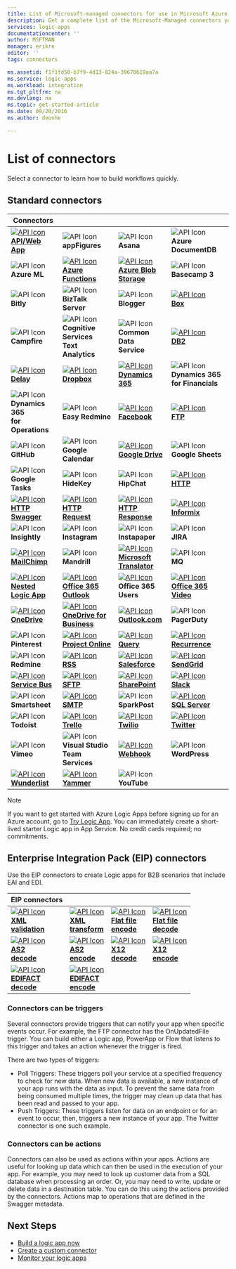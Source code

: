 ```yaml
---
title: List of Microsoft-managed connectors for use in Microsoft Azure Logic apps | Microsoft Docs
description: Get a complete list of the Microsoft-Managed connectors you can use to build Logic apps in Azure App Service
services: logic-apps
documentationcenter: ''
author: MSFTMAN
manager: erikre
editor: ''
tags: connectors

ms.assetid: f1f1fd50-b7f9-4d13-824a-39678619aa7a
ms.service: logic-apps
ms.workload: integration
ms.tgt_pltfrm: na
ms.devlang: na
ms.topic: get-started-article
ms.date: 09/20/2016
ms.author: deonhe

---
```

# List of connectors
Select a connector to learn how to build workflows quickly.

## Standard connectors
| Connectors |  |  |  |
| --- | --- | --- | --- |
|[![API Icon][API/Web-Appicon]<br/>**API/Web App**][API/Web-Appdoc]|![API Icon][appFiguresicon]<br/>**appFigures**|![API Icon][Asanaicon]<br/>**Asana**|![API Icon][Azure-DocumentDBicon]<br/>**Azure DocumentDB**|
|![API Icon][Azure-MLicon]<br/>**Azure ML**|[![API Icon][Azure~Functionsicon]<br/>**Azure<br/>Functions**][Azure~Functionsdoc]|[![API Icon][AzureBlobStorageicon]<br/>**Azure Blob<br/>Storage**][AzureBlobStoragedoc]|![API Icon][Basecamp-3icon]<br/>**Basecamp 3**|
|![API Icon][Bitlyicon]<br/>**Bitly**|![API Icon][BizTalk-Servericon]<br/>**BizTalk Server**|![API Icon][Bloggericon]<br/>**Blogger**|[![API Icon][Boxicon]<br/>**Box**][boxDoc]|
|![API Icon][Campfireicon]<br/>**Campfire**|![API Icon][Cognitive-Services~Text-Analyticsicon]<br/>**Cognitive Services<br/>Text Analytics**|![API Icon][Common-Data~Serviceicon]<br/>**Common Data<br/>Service**|[![API Icon][DB2icon]<br/>**DB2**][db2doc]|
|[![API Icon][Delayicon]<br/>**Delay**][Delaydoc]|[![API Icon][Dropboxicon]<br/>**Dropbox**][dropboxdoc]|[![API Icon][Dynamics-365icon]<br/>**Dynamics 365**][Dynamics-365doc]|![API Icon][Dynamics-365~for-Financialsicon]<br/>**Dynamics 365<br/>for Financials**|
|![API Icon][Dynamics-365~for-Operationsicon]<br/>**Dynamics 365<br/>for Operations**|![API Icon][Easy-Redmineicon]<br/>**Easy Redmine**|[![API Icon][Facebookicon]<br/>**Facebook**][Facebookdoc]|[![API Icon][FTPicon]<br/>**FTP**][FTPdoc]|
|![API Icon][GitHubicon]<br/>**GitHub**|![API Icon][Google-Calendaricon]<br/>**Google Calendar**|[![API Icon][Google-Driveicon]<br/>**Google Drive**][Google-Drivedoc]|![API Icon][Google-Sheetsicon]<br/>**Google Sheets**|
|![API Icon][Google-Tasksicon]<br/>**Google Tasks**|![API Icon][HideKeyicon]<br/>**HideKey**|![API Icon][HipChaticon]<br/>**HipChat**|[![API Icon][HTTPicon]<br/>**HTTP**][HTTPdoc]|
|[![API Icon][HTTP-Swaggericon]<br/>**HTTP Swagger**][http-swaggerdoc]|[![API Icon][HTTP~Requesticon]<br/>**HTTP<br/>Request**][HTTP~Requestdoc]|[![API Icon][HTTP~Responseicon]<br/>**HTTP<br/>Response**][HTTP~Responsedoc]|[![API Icon][Informixicon]<br/>**Informix**][Informixdoc]|
|![API Icon][Insightlyicon]<br/>**Insightly**|![API Icon][Instagramicon]<br/>**Instagram**|![API Icon][Instapapericon]<br/>**Instapaper**|![API Icon][JIRAicon]<br/>**JIRA**|
|[![API Icon][MailChimpicon]<br/>**MailChimp**][MailChimpdoc]|![API Icon][Mandrillicon]<br/>**Mandrill**|[![API Icon][Microsoft-Translatoricon]<br/>**Microsoft<br/>Translator**][Microsoft-Translatordoc]|![API Icon][MQicon]<br/>**MQ**|
|[![API Icon][Nested~Logic-Appicon]<br/>**Nested<br/>Logic App**][Nested~Logic-Appdoc]|[![API Icon][Office-365~Outlookicon]<br/>**Office 365<br/>Outlook**][office365-outlookdoc]|[![API Icon][Office-365~Usersicon]][office365-usersdoc]<br/>**Office 365<br/>Users**|[![API Icon][Office-365~Videoicon]<br/>**Office 365<br/>Video**][office365-videodoc]|
|[![API Icon][OneDriveicon]<br/>**OneDrive**][OneDrivedoc]|[![API Icon][OneDrive-for~Businessicon]<br/>**OneDrive for<br/>Business**][OneDrive-for~Businessdoc]|[![API Icon][Outlook.comicon]<br/>**Outlook.com**][Outlook.comdoc]|![API Icon][PagerDutyicon]<br/>**PagerDuty**|
|![API Icon][Pinteresticon]<br/>**Pinterest**|[![API Icon][Project-Onlineicon]<br/>**Project Online**][Project-Onlinedoc]|[![API Icon][Queryicon]<br/>**Query**][Querydoc]|[![API Icon][Recurrenceicon]<br/>**Recurrence**][Recurrencedoc]|
|![API Icon][Redmineicon]<br/>**Redmine**|[![API Icon][RSSicon]<br/>**RSS**][RSSdoc]|[![API Icon][Salesforceicon]<br/>**Salesforce**][Salesforcedoc]|[![API Icon][SendGridicon]<br/>**SendGrid**][SendGriddoc]|
|[![API Icon][Service-Busicon]<br/>**Service Bus**][Service-Busdoc]|[![API Icon][SFTPicon]<br/>**SFTP**][SFTPdoc]|[![API Icon][SharePointicon]<br/>**SharePoint**][SharePointdoc]|[![API Icon][Slackicon]<br/>**Slack**][Slackdoc]|
|![API Icon][Smartsheeticon]<br/>**Smartsheet**|[![API Icon][SMTPicon]<br/>**SMTP**][SMTPdoc]|![API Icon][SparkPosticon]<br/>**SparkPost**|[![API Icon][SQL-Servericon]<br/>**SQL Server**][SQL-Serverdoc]|
|![API Icon][Todoisticon]<br/>**Todoist**|[![API Icon][Trelloicon]<br/>**Trello**][Trellodoc]|[![API Icon][Twilioicon]<br/>**Twilio**][Twiliodoc]|[![API Icon][Twittericon]<br/>**Twitter**][Twitterdoc]|
|![API Icon][Vimeoicon]<br/>**Vimeo**|![API Icon][Visual-Studio~Team-Servicesicon]<br/>**Visual Studio<br/>Team Services**|[![API Icon][Webhookicon]<br/>**Webhook**][Webhookdoc]|![API Icon][WordPressicon]<br/>**WordPress**|
|[![API Icon][Wunderlisticon]<br/>**Wunderlist**][Wunderlistdoc]|[![API Icon][Yammericon]<br/>**Yammer**][Yammerdoc]|![API Icon][YouTubeicon]<br/>**YouTube**

> [!NOTE]
> If you want to get started with Azure Logic Apps before signing up for an Azure account, go to [Try Logic App](https://tryappservice.azure.com/?appservice=logic). You can immediately create a short-lived starter Logic app in App Service. No credit cards required; no commitments.
> 
> 

## Enterprise Integration Pack (EIP) connectors
Use the EIP connectors to create Logic apps for B2B scenarios that include EAI and EDI.  

| EIP connectors |  |  |  |
| --- | --- | --- | --- |
| [![API Icon][xmlvalidateicon]<br/>**XML <br/>validation**][xmlvalidatedoc] |[![API Icon][xmltransformicon]<br/>**XML<br/> transform**][xmltransformdoc] |[![API Icon][flatfileicon]<br/>**Flat file</br>encode**][flatfiledoc] |[![API Icon][flatfiledecodeicon]<br/>**Flat file</br>decode**][flatfiledecodedoc] |
| [![API Icon][as2icon]<br/>**AS2</br>decode**][as2decode] |[![API Icon][as2icon]<br/>**AS2</br>encode**][as2encode] |[![API Icon][x12icon]<br/>**X12</br>decode**][x12decode] |[![API Icon][x12icon]<br/>**X12</br>encode**][x12encode] |
| [![API Icon][x12icon]<br/>**EDIFACT</br>decode**][EDIFACTdecode] |[![API Icon][x12icon]<br/>**EDIFACT</br>encode**][EDIFACTencode] | | |

<!-- TODO: Add Functions, App Service, and Nested Workflow Icons -->
### Connectors can be triggers
Several connectors provide triggers that can notify your app when specific events occur. For example, the FTP connector has the OnUpdatedFile trigger. You can build either a Logic app, PowerApp or Flow that listens to this trigger and takes an action whenever the trigger is fired.

There are two types of triggers:  

* Poll Triggers: These triggers poll your service at a specified frequency to check for new data. When new data is available, a new instance of your app runs with the data as input. To prevent the same data from being consumed multiple times, the trigger may clean up data that has been read and passed to your app.
* Push Triggers: These triggers listen for data on an endpoint or for an event to occur, then, triggers a new instance of your app. The Twitter connector is one such example.

### Connectors can be actions
Connectors can also be used as actions within your apps. Actions are useful for looking up data which can then be used in the execution of your app. For example, you may need to look up customer data from a SQL database when processing an order. Or, you may need to write, update or delete data in a destination table. You can do this using the actions provided by the connectors. Actions map to operations that are defined in the Swagger metadata.

## Next Steps
* [Build a logic app now](../app-service-logic/app-service-logic-create-a-logic-app.md)  
* [Create a custom connector](../app-service-logic/app-service-logic-create-api-app.md)
* [Monitor your logic apps](../app-service-logic/app-service-logic-monitor-your-logic-apps.md)

<!--Connectors Documentation-->
[azureblobstoragedoc]: ./connectors-create-api-azureblobstorage.md "Connect to Azure blob to manage files in your blob container."
[boxDoc]: ./connectors-create-api-box.md "Connects to Box and can upload, get, delete, list, and more file tasks."
[Dynamics-365doc]: ./connectors-create-api-crmonline.md "Connect to Dynamics CRM Online and do more with your CRM Online data."
[db2doc]: ./connectors-create-api-db2.md "Connect to IBM DB2 in the cloud or on-premises to update a row, get a table, and more."
[dropboxdoc]: ./connectors-create-api-dropbox.md "Connect to Dropbox and can get, delete, list, and more file tasks."
[facebookdoc]: ./connectors-create-api-facebook.md "Connect to Facebook to post to a timeline, get a page feed, and more."
[ftpdoc]: ./connectors-create-api-ftp.md "Connects to an FTP / FTPS server and do different FTP tasks, including uploading, getting, deleting files, and more."
[google-drivedoc]: ./connectors-create-api-googledrive.md "Connect to GoogleDrive and interact with your data."
[informixdoc]: ./connectors-create-api-informix.md "Connect to Informix in the cloud or on-premises to read a row, lists the tables, and more."
[microsoft-translatordoc]: ./connectors-create-api-microsofttranslator.md
[office365-outlookdoc]: ./connectors-create-api-office365-outlook.md "The Office 365 Connector can send and receive emails, manage your calendar, and manage your contacts using your Office 365 account."
[office365-usersdoc]: ./connectors-create-api-office365-users.md
[office365-videodoc]: ./connectors-create-api-office365-video.md
[onedrivedoc]: ./connectors-create-api-onedrive.md "Connects to your personal Microsoft OneDrive and upload, delete, list files, and more."
[onedrive-for~businessdoc]: ./connectors-create-api-onedriveforbusiness.md "Connects to your business Microsoft OneDrive and uploads, deletes, lists your files, and more."
[outlook.comdoc]: ./connectors-create-api-outlook.md "Connect to your Outlook mailbox and access your email and more."
[project-onlinedoc]: ./connectors-create-api-projectonline.md "Connects to Microsoft Project Online."
[rssdoc]: ./connectors-create-api-rss.md "RSS connector allows the users to publish and retrieve feed items. It also allows the users to trigger operations when a new item is published to the feed."
[salesforcedoc]: ./connectors-create-api-salesforce.md "Connect to your Salesforce account and manage  accounts, leads, opportunities, and more."
[sendgriddoc]: ./connectors-create-api-sendgrid.md "Connects to Microsoft Project Online."
[service-busdoc]: ./connectors-create-api-servicebus.md "Can send messages from Service Bus Queues and Topics and receive messages from Service Bus Queues and Subscriptions."
[sharepointdoc]: ./connectors-create-api-sharepointonline.md "Connects to SharePoint Online to manage documents and list items."
[slackdoc]: ./connectors-create-api-slack.md "Connect to Slack and post messages to Slack channels."
[sftpdoc]: ./connectors-create-api-sftp.md "Connects to SFTP and can upload, get, delete files, and more."
[githubdoc]: ./connectors-create-api-github.md "Connects to GitHub and can track issues."
[mailchimpdoc]: ./connectors-create-api-mailchimp.md "Send Better Email."
[smtpdoc]: ./connectors-create-api-smtp.md "Connects to a SMTP server and can send email with attachments."
[sql-serverdoc]: ./connectors-create-api-sqlazure.md "Connects to SQL Azure Database. You can create, update, get, and delete entries on a SQL database table."
[trellodoc]: ./connectors-create-api-trello.md "Trello is the free,  flexible, and visual way to organize anything with anyone."
[twiliodoc]: ./connectors-create-api-twilio.md "Connects to Twilio and can send and get messages, get available numbers, managing incoming phone numbers, and more."
[twitterdoc]: ./connectors-create-api-twitter.md "Connects to Twitter and get timelines, post tweets, and more."
[wunderlistdoc]: ./connectors-create-api-wunderlist.md "Keep your life in sync."
[yammerdoc]: ./connectors-create-api-yammer.md "Connects to Yammer to post messages and get new messages."
[as2doc]: ../app-service-logic/app-service-logic-enterprise-integration-as2.md "Learn about enterprise integration AS2."
[x12doc]: ../app-service-logic/app-service-logic-enterprise-integration-x12.md "Learn about enterprise integration X12"
[flatfiledoc]: ../app-service-logic/app-service-logic-enterprise-integration-flatfile.md "Learn about enterprise integration flat file."
[flatfiledecodedoc]: ../app-service-logic/app-service-logic-enterprise-integration-flatfile.md "Learn about enterprise integration flat file."
[xmlvalidatedoc]: ../app-service-logic/app-service-logic-enterprise-integration-xml-validation.md "Learn about enterprise integration XML validation."
[xmltransformdoc]: ../app-service-logic/app-service-logic-enterprise-integration-transform.md "Learn about enterprise integration transforms."
[as2decode]: ..//app-service-logic/app-service-logic-enterprise-integration-as2-decode.md "Learn about enterprise integration AS2 decode"
[as2encode]: ..//app-service-logic/app-service-logic-enterprise-integration-as2-encode.md "Learn about enterprise integration AS2 encode"
[X12decode]: ..//app-service-logic/app-service-logic-enterprise-integration-X12-decode.md "Learn about enterprise integration X12 decode"
[X12encode]: ..//app-service-logic/app-service-logic-enterprise-integration-X12-encode.md "Learn about enterprise integration X12 encode"
[EDIFACTdecode]: ..//app-service-logic/app-service-logic-enterprise-integration-EDIFACT-decode.md "Learn about enterprise integration EDIFACT decode"
[EDIFACTencode]: ..//app-service-logic/app-service-logic-enterprise-integration-EDIFACT-encode.md "Learn about enterprise integration EDIFACT encode"
[httpdoc]: ./connectors-native-http.md "HTTP connector to make HTTP calls."
[http~requestdoc]: ./connectors-native-reqres.md "Request and Response actions."
[http~responsedoc]: ./connectors-native-reqres.md "Request and Response actions."
[delaydoc]: ./connectors-native-delay.md "Learn about the delay action."
[http-swaggerdoc]: ./connectors-native-http-swagger.md "HTTP + Swagger connector to make HTTP calls."
[querydoc]: ./connectors-native-query.md "Query action to select and filter arrays."
[webhookdoc]: ./connectors-native-webhook.md "Webhook action and trigger for logic apps."
[azure~functionsdoc]: ../app-service-logic/app-service-logic-azure-functions.md "Integrate logic apps with Azure Functions."
[api/web-appdoc]: ../app-service-logic/app-service-logic-custom-hosted-api.md "Integrate logic apps with App Service API Apps."
[nested~logic-appdoc]: ../app-service-logic/app-service-logic-http-endpoint.md "Integrate logic apps with a nested workflow."
[recurrencedoc]:  ./connectors-native-recurrence.md "Recurrence trigger for logic apps."
[google-sheetsdoc]: ./connectors-create-api-googlesheet.md "Connects to Google Sheets and can modify sheets."
[google-tasksdoc]: ./connectors-create-api-googletasks.md "Connects to Google Tasks and can manage tasks."
[google~calendardoc]: ./connectors-create-api-googlecalendar.md "Connects to Google Calendar and can manage calendar."
[instagramdoc]: ./connectors-create-api-instagram.md "Connects to Instagram and can trigger or act on events."
[mandrilldoc]: ./connectors-create-api-mandrill.md "Connects to Mandrill and can be used for communication."
[youtubedoc]: ./connectors-create-api-youtube.md "Connects to YouTube and can interact with videos and channels."
[sparkpostdoc]: ./connectors-create-api-sparkpost.md "Connects to SparkPost and can be used for communication."

<!--Icon references-->
[appFiguresicon]: ./media/apis-list/appfigures.png
[Asanaicon]: ./media/apis-list/asana.png
[AzureBlobStorageicon]: ./media/apis-list/azureblob.png
[Azure-MLicon]: ./media/apis-list/azureml.png
[Basecamp-3icon]: ./media/apis-list/basecamp.png
[Bitlyicon]: ./media/apis-list/bitly.png
[BizTalk-Servericon]: ./media/apis-list/biztalk.png
[Bloggericon]: ./media/apis-list/blogger.png
[Boxicon]: ./media/apis-list/box.png
[Campfireicon]: ./media/apis-list/campfire.png
[Cognitive-Services~Text-Analyticsicon]: ./media/apis-list/cognitiveservicestextanalytics.png
[DB2icon]: ./media/apis-list/db2.png
[Azure-DocumentDBicon]: ./media/apis-list/documentdb.png
[Dropboxicon]: ./media/apis-list/dropbox.png
[Dynamics-365~for-Operationsicon]: ./media/apis-list/dynamicsax.png
[Dynamics-365icon]: ./media/apis-list/dynamicscrmonline.png
[Easy-Redmineicon]: ./media/apis-list/easyredmine.png
[Facebookicon]: ./media/apis-list/facebook.png
[FTPicon]: ./media/apis-list/ftp.png
[GitHubicon]: ./media/apis-list/github.png
[Google-Calendaricon]: ./media/apis-list/googlecalendar.png
[Google-Driveicon]: ./media/apis-list/googledrive.png
[Google-Sheetsicon]: ./media/apis-list/googlesheet.png
[Google-Tasksicon]: ./media/apis-list/googletasks.png
[HideKeyicon]: ./media/apis-list/hidekey.png
[HipChaticon]: ./media/apis-list/hipchat.png
[Informixicon]: ./media/apis-list/informix.png
[Insightlyicon]: ./media/apis-list/insightly.png
[Instagramicon]: ./media/apis-list/instagram.png
[Instapapericon]: ./media/apis-list/instapaper.png
[JIRAicon]: ./media/apis-list/jira.png
[Dynamics-365~for-Financialsicon]: ./media/apis-list/madeira.png
[MailChimpicon]: ./media/apis-list/mailchimp.png
[Mandrillicon]: ./media/apis-list/mandrill.png
[Microsoft-Translatoricon]: ./media/apis-list/microsofttranslator.png
[MQicon]: ./media/apis-list/mq.png
[Office-365~Outlookicon]: ./media/apis-list/office365.png
[Office-365~Usersicon]: ./media/apis-list/office365users.png
[Office-365~Videoicon]: ./media/apis-list/office365video.png
[OneDriveicon]: ./media/apis-list/onedrive.png
[OneDrive-for~Businessicon]: ./media/apis-list/onedriveforbusiness.png
[Outlook.comicon]: ./media/apis-list/outlook.png
[PagerDutyicon]: ./media/apis-list/pagerduty.png
[Pinteresticon]: ./media/apis-list/pinterest.png
[Project-Onlineicon]: ./media/apis-list/projectonline.png
[Redmineicon]: ./media/apis-list/redmine.png
[RSSicon]: ./media/apis-list/rss.png
[Common-Data~Serviceicon]: ./media/apis-list/runtimeservice.png
[Salesforceicon]: ./media/apis-list/salesforce.png
[SendGridicon]: ./media/apis-list/sendgrid.png
[Service-Busicon]: ./media/apis-list/servicebus.png
[SFTPicon]: ./media/apis-list/sftp.png
[SharePointicon]: ./media/apis-list/sharepointonline.png
[Slackicon]: ./media/apis-list/slack.png
[Smartsheeticon]: ./media/apis-list/smartsheet.png
[SMTPicon]: ./media/apis-list/smtp.png
[SparkPosticon]: ./media/apis-list/sparkpost.png
[SQL-Servericon]: ./media/apis-list/sql.png
[Todoisticon]: ./media/apis-list/todoist.png
[Trelloicon]: ./media/apis-list/trello.png
[Twilioicon]: ./media/apis-list/twilio.png
[Twittericon]: ./media/apis-list/twitter.png
[Vimeoicon]: ./media/apis-list/vimeo.png
[Visual-Studio~Team-Servicesicon]: ./media/apis-list/visualstudioteamservices.png
[WordPressicon]: ./media/apis-list/wordpress.png
[Wunderlisticon]: ./media/apis-list/wunderlist.png
[Yammericon]: ./media/apis-list/yammer.png
[YouTubeicon]: ./media/apis-list/youtube.png


<!-- Primitive Icons -->
[HTTPicon]: ./media/apis-list/http.png
[HTTP~Requesticon]: ./media/apis-list/request.png
[HTTP~Responseicon]: ./media/apis-list/response.png
[Delayicon]: ./media/apis-list/delay.png
[HTTP-Swaggericon]: ./media/apis-list/http_swagger.png
[Queryicon]: ./media/apis-list/query.png
[Webhookicon]: ./media/apis-list/webhook.png
[Azure~Functionsicon]: ./media/apis-list/function.png
[API/Web-Appicon]: ./media/apis-list/api.png
[Nested~Logic-Appicon]: ./media/apis-list/workflow.png
[Recurrenceicon]: ./media/apis-list/recurrence.png

<!-- EIP Icons -->
[as2icon]: ./media/apis-list/as2new.png
[x12icon]: ./media/apis-list/x12new.png
[flatfileicon]: ./media/apis-list/flatfileencoding.png
[flatfiledecodeicon]: ./media/apis-list/flatfiledecoding.png
[xmlvalidateicon]: ./media/apis-list/xmlvalidation.png
[xmltransformicon]: ./media/apis-list/xsltransform.png
